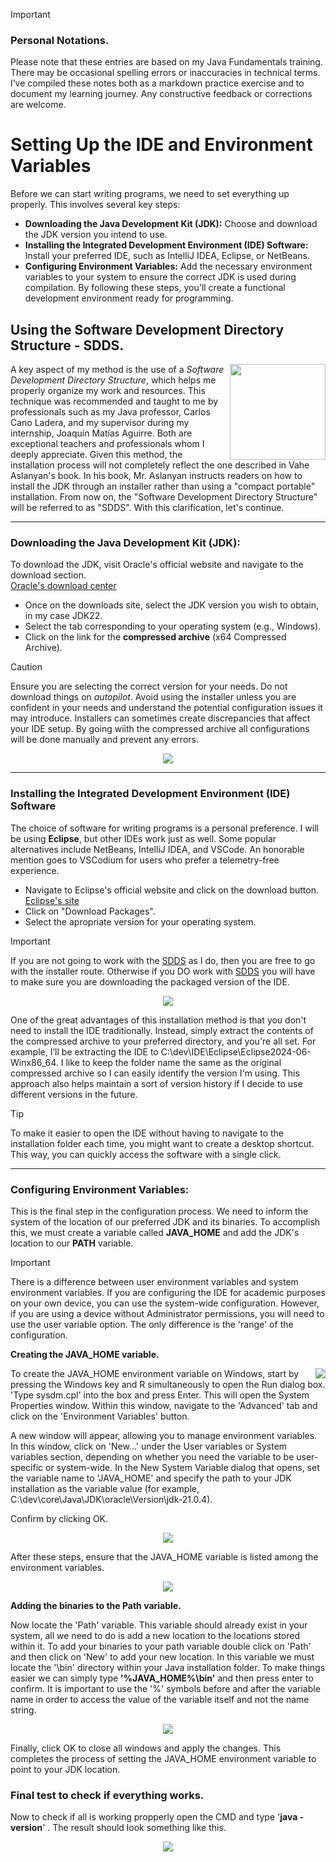 >[!IMPORTANT]
> ### Personal Notations.
> Please note that these entries are based on my Java Fundamentals training. There may be occasional spelling errors or inaccuracies in technical terms. I’ve compiled these notes both as a markdown practice exercise and to document my learning journey. Any constructive feedback or corrections are welcome.
   
# Setting Up the IDE and Environment Variables
Before we can start writing programs, we need to set everything up properly. This involves several key steps:
   
* **Downloading the Java Development Kit (JDK):** Choose and download the JDK version you intend to use.
* **Installing the Integrated Development Environment (IDE) Software:** Install your preferred IDE, such as IntelliJ IDEA, Eclipse, or NetBeans.
* **Configuring Environment Variables:** Add the necessary environment variables to your system to ensure the correct JDK is used during compilation.
By following these steps, you'll create a functional development environment ready for programming.
   
## Using the Software Development Directory Structure - SDDS. 
<img align="right" src="https://github.com/user-attachments/assets/0f9e7ce4-cf0c-450a-9d8e-c0bf934c5d71" min-width="260px" height="153px">
   
A key aspect of my method is the use of a _Software Development Directory Structure_, which helps me properly organize my work and resources. This technique was recommended and taught to me by professionals such as my Java professor, Carlos Cano Ladera, and my supervisor during my internship, Joaquín Matías Aguirre. Both are exceptional teachers and professionals whom I deeply appreciate. Given this method, the installation process will not completely reflect the one described in Vahe Aslanyan's book. In his book, Mr. Aslanyan instructs readers on how to install the JDK through an installer rather than using a "compact portable" installation. From now on, the "Software Development Directory Structure" will be referred to as "SDDS". With this clarification, let's continue.
   
<hr/>
   
### **Downloading the Java Development Kit (JDK):**
To download the JDK, visit Oracle's official website and navigate to the download section.   
[Oracle's download center](https://www.oracle.com/java/technologies/downloads/#java8)
   
- Once on the downloads site, select the JDK version you wish to obtain, in my case JDK22.
- Select the tab corresponding to your operating system (e.g., Windows).
- Click on the link for the **compressed archive** (x64 Compressed Archive).
  
> [!CAUTION]
> Ensure you are selecting the correct version for your needs. Do not download things on _autopilot_.
> Avoid using the installer unless you are confident in your needs and understand the potential configuration issues it may introduce. Installers can sometimes create discrepancies that affect your IDE setup. By going wiith the compressed archive all configurations will be done manually and prevent any errors.

<p align="center" width="100%">
<img  src="https://github.com/user-attachments/assets/03d61e51-7e06-4893-a5d1-d06aade76608">
</p>   

<hr/>
   
### **Installing the Integrated Development Environment (IDE) Software**
   
The choice of software for writing programs is a personal preference. I will be using **Eclipse**, but other IDEs work just as well. Some popular alternatives include NetBeans, IntelliJ IDEA, and VSCode. An honorable mention goes to VSCodium for users who prefer a telemetry-free experience.
   
- Navigate to Eclipse's official website and click on the download button. [Eclipse's site](https://eclipseide.org)
- Click on "Download Packages".
- Select the apropriate version for your operating system.
   
   
> [!IMPORTANT] 
> If you are not going to work with the [SDDS](#using-the-software-development-directory-structure---sdds) as I do, then you are free to go with the installer route. Otherwise if you DO work with [SDDS](#using-the-software-development-directory-structure---sdds) you will have to make sure you are downloading the packaged version of the IDE.
   
<p align="center" width="100%">
    <img src="https://github.com/user-attachments/assets/375a1a13-3b1c-4a03-a7e2-11162523433f">
</p>
   
One of the great advantages of this installation method is that you don't need to install the IDE traditionally. Instead, simply extract the contents of the compressed archive to your preferred directory, and you're all set. For example, I’ll be extracting the IDE to C:\dev\IDE\Eclipse\Eclipse2024-06-Winx86_64. I like to keep the folder name the same as the original compressed archive so I can easily identify the version I'm using. This approach also helps maintain a sort of version history if I decide to use different versions in the future.
   
> [!TIP]
> To make it easier to open the IDE without having to navigate to the installation folder each time, you might want to create a desktop shortcut. This way, you can quickly access the software with a single click.
   
<hr/>
   
 ### **Configuring Environment Variables:**
This is the final step in the configuration process. We need to inform the system of the location of our preferred JDK and its binaries. To accomplish this, we must create a variable called **JAVA_HOME** and add the JDK's location to our **PATH** variable.
   

   
> [!IMPORTANT]
> There is a difference between user environment variables and system environment variables. If you are configuring the IDE for academic purposes on your own device, you can use the system-wide configuration. However, if you are using a device without Administrator permissions, you will need to use the user variable option. The only difference is the 'range' of the configuration.

**Creating the JAVA_HOME variable.**

 <img align="right" src="https://github.com/user-attachments/assets/7a9a4774-7de6-4cc6-aa2f-9700d1902065">   
To create the JAVA_HOME environment variable on Windows, start by pressing the Windows key and R simultaneously to open the Run dialog box. 'Type sysdm.cpl' into the box and press Enter. This will open the System Properties window. Within this window, navigate to the 'Advanced' tab and click on the 'Environment Variables' button.
   
A new window will appear, allowing you to manage environment variables. In this window, click on 'New...' under the User variables or System variables section, depending on whether you need the variable to be user-specific or system-wide. In the New System Variable dialog that opens, set the variable name to 'JAVA_HOME' and specify the path to your JDK installation as the variable value (for example, C:\dev\core\Java\JDK\oracle\Version\jdk-21.0.4). 
   
Confirm by clicking OK.

<p align="center" width="100%">
    <img src="https://github.com/user-attachments/assets/a46924a5-c6d0-4cde-9e87-be8af4890acf">
</p>

After these steps, ensure that the JAVA_HOME variable is listed among the environment variables. 

<p align="center" width="100%">
    <img src="https://github.com/user-attachments/assets/1b683fdb-65e9-4854-804b-ec6c8ed3262d">
</p>
   
   
   
**Adding the binaries to the Path variable.**

Now locate the 'Path' variable. This variable should already exist in your system, all we need to do is add a new location to the locations stored within it. To add your binaries to your path variable double click on 'Path' and then click on 'New' to add your new location. In this variable we must locate the '\bin' directory within your Java installation folder. To make things easier we can simply type **'%JAVA_HOME%\bin'** and then press enter to confirm. It is important to use the '%' symbols before and after the variable name in order to access the value of the variable itself and not the name string.

<p align="center" width="100%">
    <img src="https://github.com/user-attachments/assets/480309c6-36fd-4e27-be26-c3f4c526e50b">
</p>


Finally, click OK to close all windows and apply the changes. This completes the process of setting the JAVA_HOME environment variable to point to your JDK location.


### Final test to check if everything works.
Now to check if all is working propperly open the CMD and type '**java -version**' . The result should look something like this.
    
<p align="center" width="100%">
    <img src="https://github.com/user-attachments/assets/1bf8d1fc-0086-48ee-8454-cb8b26594489">
</p>


  
